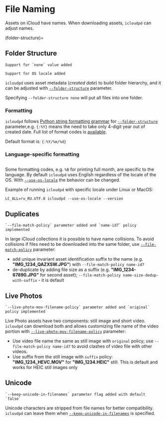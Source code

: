 # File Naming

Assets on iCloud have names. When downloading assets, `icloudpd` can adjust names.

(folder-structure)=
## Folder Structure

```{versionchanged} 1.7.0
Support for `none` value added
```
```{versionchanged} 1.22.0
Support for OS locale added
```

`icloudpd` uses asset metadata (_created date_) to build folder hierarchy, and it can be adjusted with [`--folder-structure`](folder-structure-parameter) parameter.

Specifying `--folder-structure none` will put all files into one folder.

### Formatting

`icloudpd` follows [Python string formatting grammar](https://docs.python.org/3/library/string.html#formatstrings) for [`--folder-structure`](folder-structure-parameter) parameter,e.g. `{:%Y}` means the need to take only 4-digit year out of created date. Full list of format codes is [available](https://docs.python.org/3/library/datetime.html#strftime-and-strptime-format-codes).

Default format is: `{:%Y/%m/%d}`

### Language-specific formatting

```{versionadded} 1.22.0
```

Some formatting codes, e.g. `%B` for printing full month, are specific to the language. By default `icloudpd` uses English regardless of the locale of the OS. With [`--use-os-locale`](use-os-locale-parameter) the behavior can be changed.

Example of running `icloudpd` with  specific locale under Linux or MacOS:

```shell
LC_ALL=ru_RU.UTF.8 icloudpd --use-os-locale --version
```

## Duplicates

```{versionchanged} 1.20.0
`--file-match-policy` parameter added and `name-id7` policy implemented
```

In large iCloud collections it is possible to have name collisions. To avoid collisions if files need to be downloaded into the same folder, use [`--file-match-policy`](file-match-policy-parameter) parameter:
- add unique invariant asset identification suffix to the name (e.g. **"IMG_1234_QAZXSW.JPG"**) with `--file-match-policy name-id7`
- de-duplicate by adding file size as a suffix (e.g. **"IMG_1234-67890.JPG"** for second asset); `--file-match-policy name-size-dedup-with-suffix` - it is default

## Live Photos

```{versionchanged} 1.18.0
`--live-photo-mov-filename-policy` parameter added and `original` policy implemented
```

Live Photo assets have two components: still image and short video. `icloudpd` can download both and allows customizing file name of the video portion with [`--live-photo-mov-filename-policy`](live-photo-mov-filename-policy-parameter) parameter:

- Use video file name the same as still image with `original` policy; use `--file-match-policy name-id7` to avoid clashes of video file with other videos.
- Use suffix from the still image with `suffix` policy: **"IMG_1234_HEVC.MOV"** for **"IMG_1234.HEIC"** still. This is default and works for HEIC still images only

## Unicode

```{versionchanged} 1.18.0
`--keep-unicode-in-filenames` parameter flag added with default `false` 
```

Unicode characters are stripped from file names for better compatibility. `icloudpd` can leave them when [`--keep-unicode-in-filenames`](keep-unicode-in-filenames-parameter) is specified.
